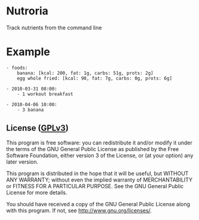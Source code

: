 # Nutroria

Track nutrients from the command line

# Example

```
- foods:
    banana: [kcal: 200, fat: 1g, carbs: 51g, prots: 2g]
    egg whole fried: [kcal: 90, fat: 7g, carbs: 0g, prots: 6g]

- 2010-03-31 08:00:
    - 1 workout breakfast

- 2010-04-06 10:00:
    - 3 banana
```

## License ([GPLv3](http://www.gnu.org/licenses/gpl-3.0.txt))

This program is free software: you can redistribute it and/or modify
it under the terms of the GNU General Public License as published by
the Free Software Foundation, either version 3 of the License, or
(at your option) any later version.

This program is distributed in the hope that it will be useful,
but WITHOUT ANY WARRANTY; without even the implied warranty of
MERCHANTABILITY or FITNESS FOR A PARTICULAR PURPOSE.  See the
GNU General Public License for more details.

You should have received a copy of the GNU General Public License
along with this program.  If not, see <http://www.gnu.org/licenses/>.
